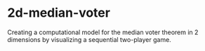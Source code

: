 # 2d-median-voter
Creating a computational model for the median voter theorem in 2 dimensions by visualizing a sequential two-player game.

